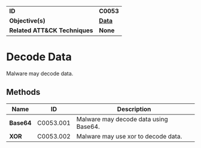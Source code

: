 
<table>
<tr>
<td><b>ID</b></td>
<td><b>C0053</b></td>
</tr>
<tr>
<td><b>Objective(s)</b></td>
<td><b><a href="../data">Data</a></b></td>
</tr>
<tr>
<td><b>Related ATT&CK Techniques</b></td>
<td><b>None</b></td>
</tr>
</table>


Decode Data
===========
Malware may decode data.

Methods
-------
|Name|ID|Description|
|---|---|---|
|**Base64**|C0053.001|Malware may decode data using Base64.|
|**XOR**|C0053.002|Malware may use xor to decode data.|
